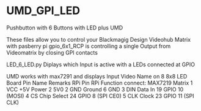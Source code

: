 # UMD_GPI_LED
Pushbutton with 6 Buttons with LED plus UMD


These files allow you to control your Blackmagig Design Videohub Matrix with pasberry pi
gpio_6x1_RCP is controlling a single Output from Videomatrix by closing GPI contacts

LED_6_LED.py Diplays which Input is active with a LEDs connected at GPIO

UMD works with max7291 and displays Input Video Name on 8 8x8 LED
Board Pin	Name	Remarks	RPi Pin	RPi Function
connect: MAX7219 Matrix 
    1	VCC	+5V Power	    2	5V0
    2	GND	Ground	      6	GND
    3	DIN	Data In	      19	GPIO 10 (MOSI)
    4	CS	Chip Select	  24	GPIO 8 (SPI CE0)
    5	CLK	Clock	        23	GPIO 11 (SPI CLK)
    
